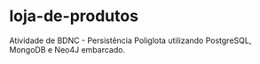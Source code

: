 # loja-de-produtos

Atividade de BDNC - Persistência Poliglota utilizando PostgreSQL, MongoDB e Neo4J embarcado.
